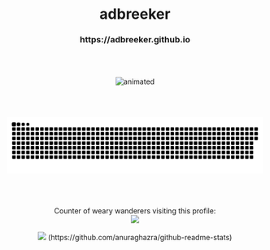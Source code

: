 <h1 align = "center"> adbreeker </h1>
<h3 align = "center"> https://adbreeker.github.io </h3>

<br>
<br>

<p align="center">
  <img src="https://media.giphy.com/media/lIzAEoZEn571u/giphy.gif" alt="animated" />
</p>

<br>
<br>

<p align="center">
  <img src="snake.svg">
</p>

<br>
<br>

<p align="center"> 
  Counter of weary wanderers visiting this profile:
  <br>
  <img src="https://profile-counter.glitch.me/adbreeker/count.svg" />
</p>

<p align="center"> 
  <img src="https://github-readme-stats.vercel.app/api/top-langs/?username=adbreeker&show_icons=true&theme=dark&hide=tcl,html,css,powershell,scss" />
  (https://github.com/anuraghazra/github-readme-stats)
</p>
